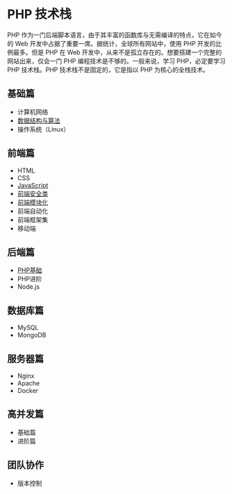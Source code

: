 # PHP 技术栈
PHP 作为一门后端脚本语言，由于其丰富的函数库与无需编译的特点，它在如今的 Web 开发中占据了重要一席。据统计，全球所有网站中，使用 PHP 开发的比例最多。但是 PHP 在 Web 开发中，从来不是孤立存在的。想要搭建一个完整的网站出来，仅会一门 PHP 编程技术是不够的。一般来说，学习 PHP，必定要学习 PHP 技术栈。PHP 技术栈不是固定的，它是指以 PHP 为核心的全栈技术。

## 基础篇
* 计算机网络
* [数据结构与算法](basic/algorithm.md)
* 操作系统（Linux）

## 前端篇
* HTML
* CSS
* [JavaScript](front-end/js.md)
* [前端安全类](front-end/safe.md)
* [前端模块化](front-end/module.md)
* 前端自动化
* 前端框架集
* 移动端

## 后端篇
* [PHP基础](back-end/php-basic.md)
* PHP进阶
* Node.js

## 数据库篇
* MySQL
* MongoDB

## 服务器篇
* Nginx
* Apache
* Docker

## 高并发篇
* 基础篇
* 进阶篇

## 团队协作
* 版本控制

